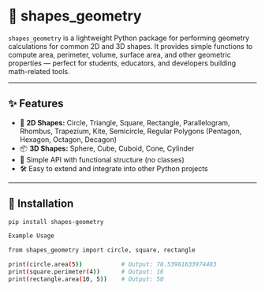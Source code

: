 # 📐 shapes_geometry

`shapes_geometry` is a lightweight Python package for performing geometry calculations for common 2D and 3D shapes. It provides simple functions to compute area, perimeter, volume, surface area, and other geometric properties — perfect for students, educators, and developers building math-related tools.

---

## ✨ Features

- 📏 **2D Shapes:** Circle, Triangle, Square, Rectangle, Parallelogram, Rhombus, Trapezium, Kite, Semicircle, Regular Polygons (Pentagon, Hexagon, Octagon, Decagon)
- 📦 **3D Shapes:** Sphere, Cube, Cuboid, Cone, Cylinder
- 🧠 Simple API with functional structure (no classes)
- 🛠️ Easy to extend and integrate into other Python projects

---

## 🚀 Installation

```bash
pip install shapes-geometry

Example Usage 

from shapes_geometry import circle, square, rectangle

print(circle.area(5))           # Output: 78.53981633974483
print(square.perimeter(4))      # Output: 16
print(rectangle.area(10, 5))    # Output: 50